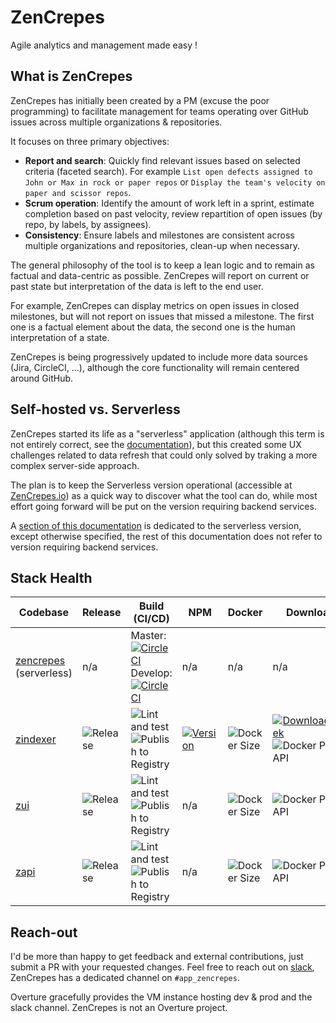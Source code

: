 # ZenCrepes

Agile analytics and management made easy !

<ImageZoom 
  src="./images/zencrepes-logo.png" 
  :border="false" 
  alt="ZenCrepes logo"
  width="320"
/>

## What is ZenCrepes

ZenCrepes has initially been created by a PM (excuse the poor programming) to facilitate management for teams operating over GitHub issues across multiple organizations & repositories.

It focuses on three primary objectives:

- **Report and search**: Quickly find relevant issues based on selected criteria (faceted search). For example `List open defects assigned to John or Max in rock or paper repos` or `Display the team's velocity on paper and scissor repos`.
- **Scrum operation**: Identify the amount of work left in a sprint, estimate completion based on past velocity, review repartition of open issues (by repo, by labels, by assignees).
- **Consistency**: Ensure labels and milestones are consistent across multiple organizations and repositories, clean-up when necessary.

The general philosophy of the tool is to keep a lean logic and to remain as factual and data-centric as possible. ZenCrepes will report on current or past state but interpretation of the data is left to the end user.

For example, ZenCrepes can display metrics on open issues in closed milestones, but will not report on issues that missed a milestone. The first one is a factual element about the data, the second one is the human interpretation of a state.

ZenCrepes is being progressively updated to include more data sources (Jira, CircleCI, ...), although the core functionality will remain centered around GitHub.

## Self-hosted vs. Serverless

ZenCrepes started its life as a "serverless" application (although this term is not entirely correct, see the [documentation](http://docs.zencrepes.io/serverless/)), but this created some UX challenges related to data refresh that could only solved by traking a more complex server-side approach.

The plan is to keep the Serverless version operational (accessible at [ZenCrepes.io](https://zencrepes.io)) as a quick way to discover what the tool can do, while most effort going forward will be put on the version requiring backend services.

A [section of this documentation](http://docs.zencrepes.io/serverless/) is dedicated to the serverless version, except otherwise specified, the rest of this documentation does not refer to version requiring backend services.

## Stack Health

| Codebase                                                         | Release                                                          | Build (CI/CD)                                                                                                                                                                                                                                                                                                  | NPM                                                                                         | Docker                                                                         | Downloads                                                                                                                                                                       | Status                                                                                                     |
| ---------------------------------------------------------------- | ---------------------------------------------------------------- | -------------------------------------------------------------------------------------------------------------------------------------------------------------------------------------------------------------------------------------------------------------------------------------------------------------- | ------------------------------------------------------------------------------------------- | ------------------------------------------------------------------------------ | ------------------------------------------------------------------------------------------------------------------------------------------------------------------------------- | ---------------------------------------------------------------------------------------------------------- |
| [zencrepes](https://github.com/zencrepes/zencrepes) (serverless) | n/a                                                              | Master: [![CircleCI](https://circleci.com/gh/zencrepes/zencrepes/tree/master.svg?style=svg)](https://circleci.com/gh/zencrepes/zencrepes/tree/master) Develop: [![CircleCI](https://circleci.com/gh/zencrepes/zencrepes/tree/develop.svg?style=svg)](https://circleci.com/gh/zencrepes/zencrepes/tree/develop) | n/a                                                                                         | n/a                                                                            | n/a                                                                                                                                                                             | [![CircleCI](https://badgen.net/uptime-robot/day/ur829647-a6482071c42c624353c06a7d)](https://zencrepes.io) |
| [zindexer](https://github.com/zencrepes/zindexer)                | ![Release](https://badgen.net/github/release/zencrepes/zindexer) | ![Lint and test](https://github.com/zencrepes/zindexer/workflows/Lint%20and%20test/badge.svg) ![Publish to Registry](https://github.com/zencrepes/zindexer/workflows/Publish%20to%20Registry/badge.svg?branch=master)                                                                                          | [![Version](https://img.shields.io/npm/v/zindexer.svg)](https://npmjs.org/package/zindexer) | ![Docker Size](https://badgen.net/docker/size/zencrepes/zindexer/latest/amd64) | [![Downloads/week](https://img.shields.io/npm/dw/zindexer.svg)](https://npmjs.org/package/zindexer) ![Docker Pulls API](https://img.shields.io/docker/pulls/zencrepes/zindexer) | n/a                                                                                                        |
| [zui](https://github.com/zencrepes/zui)                          | ![Release](https://badgen.net/github/release/zencrepes/zui)      | ![Lint and test](https://github.com/zencrepes/zui/workflows/Lint%20and%20test/badge.svg) ![Publish to Registry](https://github.com/zencrepes/zui/workflows/Publish%20to%20Registry/badge.svg)                                                                                                                  | n/a                                                                                         | ![Docker Size](https://badgen.net/docker/size/zencrepes/zui/latest/amd64)      | ![Docker Pulls API](https://img.shields.io/docker/pulls/zencrepes/zui)                                                                                                          | n/a                                                                                                        |
| [zapi](https://github.com/zencrepes/zapi)                        | ![Release](https://badgen.net/github/release/zencrepes/zapi)     | ![Lint and test](https://github.com/zencrepes/zapi/workflows/Lint%20and%20test/badge.svg) ![Publish to Registry](https://github.com/zencrepes/zapi/workflows/Publish%20to%20Registry/badge.svg)                                                                                                                | n/a                                                                                         | ![Docker Size](https://badgen.net/docker/size/zencrepes/zapi/latest/amd64)     | ![Docker Pulls API](https://img.shields.io/docker/pulls/zencrepes/zapi)                                                                                                         |

## Reach-out

I'd be more than happy to get feedback and external contributions, just submit a PR with your requested changes. Feel free to reach out on [slack](http://slack.overture.bio/), ZenCrepes has a dedicated channel on `#app_zencrepes`.

Overture gracefully provides the VM instance hosting dev & prod and the slack channel. ZenCrepes is not an Overture project.

